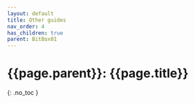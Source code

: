 ```yaml
---
layout: default
title: Other guides
nav_order: 4
has_children: true
parent: BitBox01
---
```


# {{page.parent}}: {{page.title}}
{: .no_toc }
